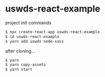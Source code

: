 # uswds-react-example

project init commands

```bash
$ npx create-react-app uswds-react-example
$ cd uswds-react-example
$ yarn add uswds node-sass
```

after cloning...

```bash
$ yarn
$ yarn copy-assets
$ yarn start
```
